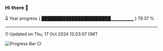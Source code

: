 ### Hi there 👋

⏳ Year progress { ███████████████████████▁▁▁▁▁▁▁ } 79.37 %

---

⏰ Updated on Thu, 17 Oct 2024 12:03:07 GMT

![Progress Bar CI](https://github.com/EinsPommes/EinsPommes/blob/main/.github/workflows/main.yml)
